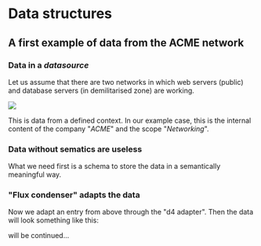 # Data structures

## A first example of data from the ACME network

### Data in a _datasource_

Let us assume that there are two networks in which web servers (public)
and database servers (in demilitarised zone) are working.

![](data_structures/plantuml/pictures/01_acme_min.svg)

This is data from a defined context.
In our example case, this is the internal content of the company "_ACME_" and the scope "_Networking_".

### Data without sematics are useless

What we need first is a schema to store the data in a semantically meaningful way.



### "Flux condenser" adapts the data

Now we adapt an entry from above through the "d4 adapter". Then the data will look something like this:


will be continued...
